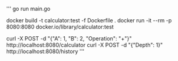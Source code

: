 
'''
go run main.go

docker build -t calculator:test -f Dockerfile .
docker run -it --rm -p 8080:8080 docker.io/library/calculator:test

curl -X POST -d "{\"A\": 1, \"B\": 2, \"Operation\": \"+\"}" http://localhost:8080/calculator
curl -X POST -d "{\"Depth\": 1}" http://localhost:8080/history
'''
